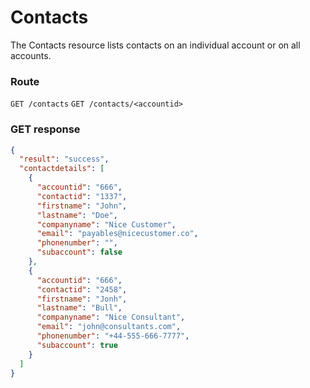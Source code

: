 # Contacts
The Contacts resource lists contacts on an individual account or on all accounts.


### Route
``GET /contacts``
``GET /contacts/<accountid>``

### GET response


```json
{
  "result": "success",
  "contactdetails": [
    {
      "accountid": "666",
      "contactid": "1337",
      "firstname": "John",
      "lastname": "Doe",
      "companyname": "Nice Customer",
      "email": "payables@nicecustomer.co",
      "phonenumber": "",
      "subaccount": false
    },
    {
      "accountid": "666",
      "contactid": "2458",
      "firstname": "Jonh",
      "lastname": "Bull",
      "companyname": "Nice Consultant",
      "email": "john@consultants.com",
      "phonenumber": "+44-555-666-7777",
      "subaccount": true
    }
  ]
}
```
